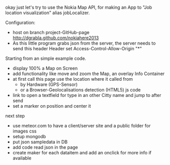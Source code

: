 okay just let's try to use the Nokia Map API,
for making an App to "Job location visualization" alias jobLocalizer.

Configuration:
- host on branch project-GitHub-page http://dgrabla.github.com/nokiahere2013
- As this little program grabs json from the server, the server needs to send this header
 Header set Access-Control-Allow-Origin "*"


Starting from an simple example code.
 - display 100% a Map on Screen
 - add functionality like move and zoom the Map, an overlay Info Container
 - at first call this page use the location where it called from
    - by Hardware (GPS-Sensor)
    - or a Browser-Geolocalisations detection (HTML5) js code
 - link to open a textfield for type in an other Citty name and jump to after send
 - set a marker on position and center it

next step
 - use meteor.com to have a client/server site and a public folder for images css
 - setup mongodb
 - put json sampledata in DB
 - add code read json in the page 
 - create maker for each dataitem and add an onclick for more info if available

 
